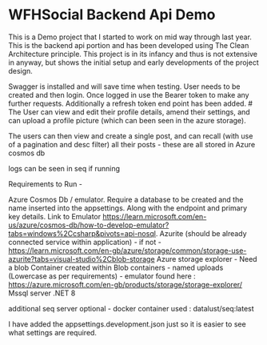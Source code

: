 # WFHSocial Backend Api Demo

This is a Demo project that I started to work on mid way through last year. This is the backend api portion and has been developed using The Clean Architecture principle. 
This project is in its infancy and thus is not extensive in anyway, but shows the initial setup and early developments of the project design. 

Swagger is installed and will save time when testing. User needs to be created and then login. Once logged in use the Bearer token to make any further requests. Additionally a refresh token end point has been added. #
The User can view and edit their profile details, amend their settings, and can upload a profile picture (which can been seen in the azure storage).

The users can then view and create a single post, and can recall (with use of a pagination and desc filter) all their posts - these are all stored in Azure cosmos db

logs can be seen in seq if running 

Requirements to Run - 

Azure Cosmos Db / emulator. Require a database to be created and the name inserted into the appsettings. Along with the endpoint and primary key details.  Link to Emulator https://learn.microsoft.com/en-us/azure/cosmos-db/how-to-develop-emulator?tabs=windows%2Ccsharp&pivots=api-nosql.
Azurite (should be already connected service within application) - if not - https://learn.microsoft.com/en-gb/azure/storage/common/storage-use-azurite?tabs=visual-studio%2Cblob-storage
Azure storage explorer - Need a blob Container created within Blob containers - named uploads (Lowercase as per requirements) - emulator found here : https://azure.microsoft.com/en-gb/products/storage/storage-explorer/
Mssql server 
.NET 8

additional seq server optional - docker container used : datalust/seq:latest

I have added the appsettings.development.json just so it is easier to see what settings are required. 

